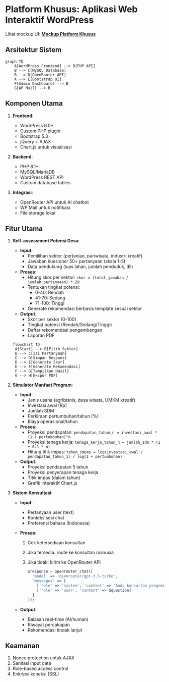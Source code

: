 # Platform Khusus: Aplikasi Web Interaktif WordPress

Lihat mockup UI: **[Mockup Platform Khusus](94-mockup-platform-khusus.html)**

## Arsitektur Sistem

```mermaid
graph TD
    A[WordPress Frontend] --> B[PHP API]
    B --> C[MySQL Database]
    B --> D[OpenRouter API]
    A --> E[Bootstrap UI]
    F[Admin Dashboard] --> B
    G[WP Mail] --> B
```

## Komponen Utama

1. **Frontend**:
   - WordPress 6.0+
   - Custom PHP plugin
   - Bootstrap 5.3
   - jQuery + AJAX
   - Chart.js untuk visualisasi

2. **Backend**:
   - PHP 8.1+
   - MySQL/MariaDB
   - WordPress REST API
   - Custom database tables

3. **Integrasi**:
   - OpenRouter API untuk AI chatbot
   - WP Mail untuk notifikasi
   - File storage lokal

## Fitur Utama

1. **Self-assessment Potensi Desa**:
   - **Input**:
     - Pemilihan sektor (pertanian, pariwisata, industri kreatif)
     - Jawaban kuesioner 50+ pertanyaan (skala 1-5)
     - Data pendukung (luas lahan, jumlah penduduk, dll)
   - **Proses**:
     - Hitung skor per sektor: `skor = (total_jawaban / jumlah_pertanyaan) * 20`
     - Tentukan tingkat potensi:
         - 0-40: Rendah
         - 41-70: Sedang
         - 71-100: Tinggi
     - Generate rekomendasi berbasis template sesuai sektor
   - **Output**:
     - Skor per sektor (0-100)
     - Tingkat potensi (Rendah/Sedang/Tinggi)
     - Daftar rekomendasi pengembangan
     - Laporan PDF

   ```mermaid
   flowchart TD
    A[Start] --> B[Pilih Sektor]
    B --> C[Isi Pertanyaan]
    C --> D[Simpan Respons]
    D --> E[Generate Skor]
    E --> F[Generate Rekomendasi]
    F --> G[Tampilkan Hasil]
    G --> H[Ekspor PDF]
   ```

2. **Simulator Manfaat Program**:
   - **Input**:
     - Jenis usaha (agribisnis, desa wisata, UMKM kreatif)
     - Investasi awal (Rp)
     - Jumlah SDM
     - Perkiraan pertumbuhan/tahun (%)
     - Biaya operasional/tahun
   - **Proses**:
     - Proyeksi pendapatan:
         `pendapatan_tahun_n = investasi_awal * (1 + pertumbuhan)^n`
     - Proyeksi tenaga kerja:
         `tenaga_kerja_tahun_n = jumlah_sdm * (1 + 0.1 * n)`
     - Hitung titik impas:
         `tahun_impas = log(investasi_awal / pendapatan_tahun_1) / log(1 + pertumbuhan)`
   - **Output**:
     - Proyeksi pendapatan 5 tahun
     - Proyeksi penyerapan tenaga kerja
     - Titik impas (dalam tahun)
     - Grafik interaktif Chart.js

3. **Sistem Konsultasi**:
   - **Input**:
     - Pertanyaan user (text)
     - Konteks sesi chat
     - Preferensi bahasa (Indonesia)
   - **Proses**:
     1. Cek ketersediaan konsultan
     2. Jika tersedia: route ke konsultan manusia
     3. Jika tidak: kirim ke OpenRouter API

        ```php
        $response = openrouter_chat([
          'model' => 'openrouter/gpt-3.5-turbo',
          'messages' => [
            ['role' => 'system', 'content' => 'Anda konsultan pengembangan desa'],
            ['role' => 'user', 'content' => $question]
          ]
        ]);
        ```

   - **Output**:
     - Balasan real-time (AI/human)
     - Riwayat percakapan
     - Rekomendasi tindak lanjut

## Keamanan

1. Nonce protection untuk AJAX
2. Sanitasi input data
3. Role-based access control
4. Enkripsi koneksi (SSL)
